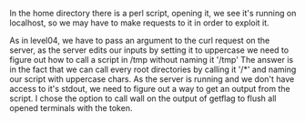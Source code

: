 In the home directory there is a perl script, opening it, we see it's running on localhost, so we may have to make requests to it in order to exploit it.

As in level04, we have to pass an argument to the curl request on the server, as the server edits our inputs by setting it to uppercase we need to figure out how to call a script in /tmp without naming it '/tmp'
The answer is in the fact that we can call every root directories by calling it '/*' and naming our script with uppercase chars.
As the server is running and we don't have access to it's stdout, we need to figure out a way to get an output from the script. I chose the option to call wall on the output of getflag to flush all opened terminals with the token.
